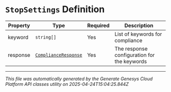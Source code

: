 # `StopSettings` Definition

| Property | Type | Required | Description |
|----------|------|----------|-------------|
| keyword | `string[]` | Yes | List of keywords for compliance |
| response | [`ComplianceResponse`](complianceresponse-definition.md) | Yes | The response configuration for the keywords |

---

*This file was automatically generated by the Generate Genesys Cloud Platform API classes utility on 2025-04-24T15:04:25.844Z*